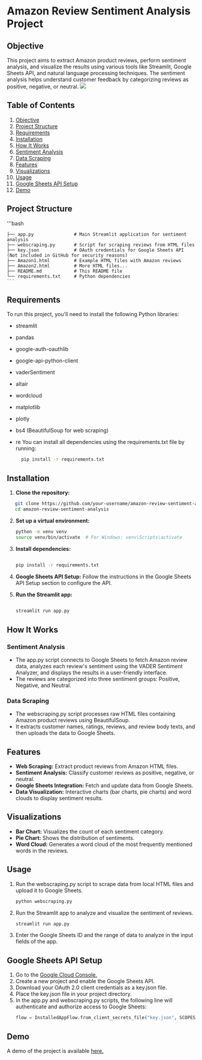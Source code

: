 # Amazon Review Sentiment Analysis Project
## Objective
This project aims to extract Amazon product reviews, perform sentiment analysis, and visualize the results using various tools like Streamlit, Google Sheets API, and natural language processing techniques. The sentiment analysis helps understand customer feedback by categorizing reviews as positive, negative, or neutral.
<img src="https://www.revuze.it/blog/wp-content/uploads/sites/2/2020/03/Amazon-Review-Analysis.png">
## Table of Contents
1. [Objective](#Objective)
2. [Project Structure](#Project-Structure)
3. [Requirements](#Requirements)
4. [Installation](#Installation)
5. [How It Works](#How-It-Works)
6. [Sentiment Analysis](#Sentiment-Analysis)
7. [Data Scraping](#Data-Scraping)
8. [Features](#Features)
9. [Visualizations](#Visualizations)
10. [Usage](#Usage)
11. [Google Sheets API Setup](#Google-Sheets-API-Setup)
12. [Demo](#Demo)

## Project Structure
'''bash
  
    ├── app.py               # Main Streamlit application for sentiment analysis
    ├── webscraping.py       # Script for scraping reviews from HTML files
    ├── key.json             # OAuth credentials for Google Sheets API (Not included in GitHub for security reasons)
    ├── Amazon1.html         # Example HTML files with Amazon reviews
    ├── Amazon2.html         # More HTML files...
    ├── README.md            # This README file
    └── requirements.txt     # Python dependencies
    ```
## Requirements
To run this project, you'll need to install the following Python libraries:

  - streamlit
  - pandas
  - google-auth-oauthlib
  - google-api-python-client
  - vaderSentiment
  - altair
  - wordcloud
  - matplotlib
  - plotly
  - bs4 (BeautifulSoup for web scraping)
  - re
  You can install all dependencies using the requirements.txt file by running:

    ```bash
      pip install -r requirements.txt
    ```
## Installation
  1. **Clone the repository:**

   ```bash
      git clone https://github.com/your-username/amazon-review-sentiment-analysis.git
      cd amazon-review-sentiment-analysis
   ```
  2. **Set up a virtual environment:**

        ```bash
      python -m venv venv
      source venv/bin/activate  # For Windows: venv\Scripts\activate
     ```
  3. **Install dependencies:**

        ```bash
      
      pip install -r requirements.txt
      ```
  4. **Google Sheets API Setup:**
    Follow the instructions in the Google Sheets API Setup section to configure the API.

  5. **Run the Streamlit app:**

        ```bash
    
        streamlit run app.py
        ```
## How It Works
### Sentiment Analysis
   - The app.py script connects to Google Sheets to fetch Amazon review data, analyzes each review's sentiment using the VADER Sentiment Analyzer, and displays the results in a user-friendly interface.
   - The reviews are categorized into three sentiment groups: Positive, Negative, and Neutral.
### Data Scraping
   - The webscraping.py script processes raw HTML files containing Amazon product reviews using BeautifulSoup.
   - It extracts customer names, ratings, reviews, and review body texts, and then uploads the data to Google Sheets.
## Features
  - **Web Scraping:** Extract product reviews from Amazon HTML files.
  - **Sentiment Analysis:** Classify customer reviews as positive, negative, or neutral.
  - **Google Sheets Integration:** Fetch and update data from Google Sheets.
  - **Data Visualization:** Interactive charts (bar charts, pie charts) and word clouds to display sentiment results.
## Visualizations
  - **Bar Chart:** Visualizes the count of each sentiment category.
  - **Pie Chart:** Shows the distribution of sentiments.
  - **Word Cloud:** Generates a word cloud of the most frequently mentioned words in the reviews.
## Usage
  1. Run the webscraping.py script to scrape data from local HTML files and upload it to Google Sheets.

        ```bash
        python webscraping.py
        ```
 2. Run the Streamlit app to analyze and visualize the sentiment of reviews.
    ```bash
    streamlit run app.py
    ```
 3. Enter the Google Sheets ID and the range of data to analyze in the input fields of the app.

## Google Sheets API Setup
  1. Go to the [Google Cloud Console.](https://console.cloud.google.com/welcome?_gl=1*mzdodu*_up*MQ..&gclid=Cj0KCQjwq_G1BhCSARIsACc7NxqLK5RDeAil7dNJsZzvP0a-gbyUcoQ8YWCEqnqEecIEoM6NIiOclpQaAkhiEALw_wcB&gclsrc=aw.ds&hl=en&project=india-415906)
  2. Create a new project and enable the Google Sheets API.
  3. Download your OAuth 2.0 client credentials as a key.json file.
  4. Place the key.json file in your project directory.
  5. In the app.py and webscraping.py scripts, the following line will authenticate and authorize access to Google Sheets:
        ```python
        flow = InstalledAppFlow.from_client_secrets_file("key.json", SCOPES)
        ```
## Demo
A demo of the project is available [here.]()

